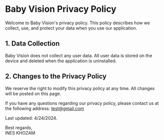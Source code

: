 # Baby Vision Privacy Policy

Welcome to Baby Vision's privacy policy. This policy describes how we collect, use, and protect your data when you use our application.

## 1. Data Collection

Baby Vision does not collect any user data. All user data is stored on the device and deleted when the application is uninstalled.

## 2. Changes to the Privacy Policy

We reserve the right to modify this privacy policy at any time. All changes will be posted on this page.

If you have any questions regarding our privacy policy, please contact us at the following address: test@gmail.com

Last updated: 4/24/2024.

Best regards,  
INES KHOZAM
